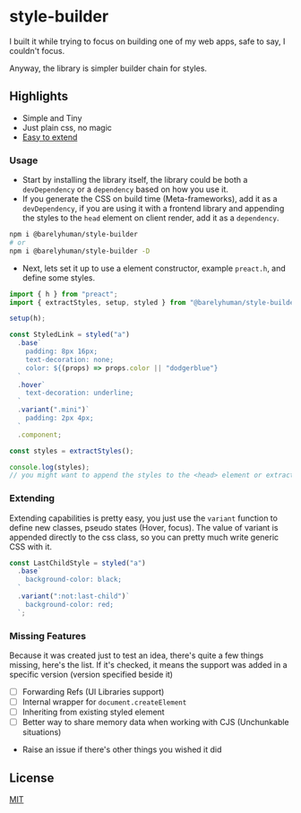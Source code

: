 # style-builder

I built it while trying to focus on building one of my web apps, safe to say, I
couldn't focus.

Anyway, the library is simpler builder chain for styles.

## Highlights

- Simple and Tiny
- Just plain css, no magic
- [Easy to extend](#extending)

### Usage

- Start by installing the library itself, the library could be both a
  `devDependency` or a `dependency` based on how you use it.
- If you generate the CSS on build time (Meta-frameworks), add it as a
  `devDependency`, if you are using it with a frontend library and appending the
  styles to the `head` element on client render, add it as a `dependency`.

```sh
npm i @barelyhuman/style-builder
# or
npm i @barelyhuman/style-builder -D
```

- Next, lets set it up to use a element constructor, example `preact.h`, and
  define some styles.

```js
import { h } from "preact";
import { extractStyles, setup, styled } from "@barelyhuman/style-builder";

setup(h);

const StyledLink = styled("a")
  .base`
    padding: 8px 16px;
    text-decoration: none;
    color: ${(props) => props.color || "dodgerblue"}
  `
  .hover`
    text-decoration: underline;
  `
  .variant(".mini")`
    padding: 2px 4px;
  `
  .component;

const styles = extractStyles();

console.log(styles);
// you might want to append the styles to the <head> element or extract and create a .css file out of it. I leave that to you.
```

### Extending

Extending capabilities is pretty easy, you just use the `variant` function to
define new classes, pseudo states (Hover, focus). The value of variant is
appended directly to the css class, so you can pretty much write generic CSS
with it.

```js
const LastChildStyle = styled("a")
  .base`
    background-color: black;
  `
  .variant(":not:last-child")`
    background-color: red;
  `;
```

### Missing Features

Because it was created just to test an idea, there's quite a few things missing,
here's the list. If it's checked, it means the support was added in a specific
version (version specified beside it)

- [ ] Forwarding Refs (UI Libraries support)
- [ ] Internal wrapper for `document.createElement`
- [ ] Inheriting from existing styled element
- [ ] Better way to share memory data when working with CJS (Unchunkable
      situations)
- Raise an issue if there's other things you wished it did

## License

[MIT](/LICENSE)
